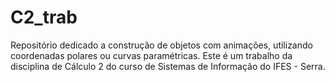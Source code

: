 # C2_trab
Repositório dedicado a construção de objetos com animações, utilizando coordenadas polares ou curvas paramétricas. Este é um trabalho da disciplina de Cálculo 2 do curso de Sistemas de Informação do IFES - Serra.
